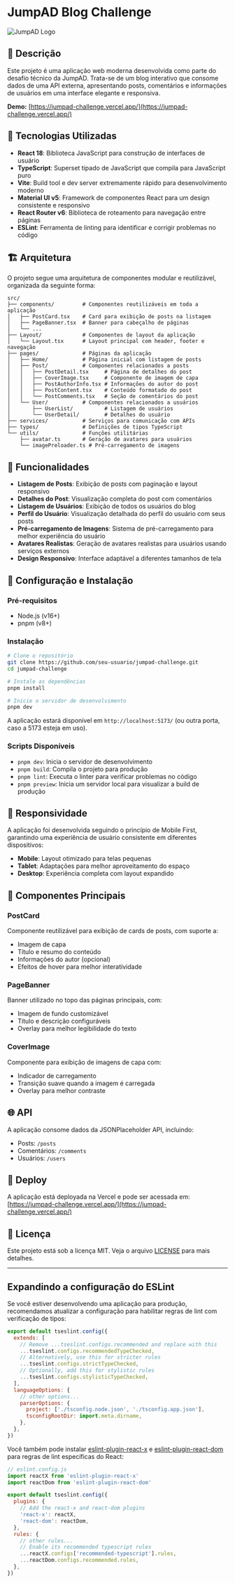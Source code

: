 # JumpAD Blog Challenge

![JumpAD Logo](https://jumpad.ai/images/jumpad_white.png)

## 📝 Descrição

Este projeto é uma aplicação web moderna desenvolvida como parte do desafio técnico da JumpAD. Trata-se de um blog interativo que consome dados de uma API externa, apresentando posts, comentários e informações de usuários em uma interface elegante e responsiva.

**Demo:** [https://jumpad-challenge.vercel.app/](https://jumpad-challenge.vercel.app/)

## 🚀 Tecnologias Utilizadas

- **React 18**: Biblioteca JavaScript para construção de interfaces de usuário
- **TypeScript**: Superset tipado de JavaScript que compila para JavaScript puro
- **Vite**: Build tool e dev server extremamente rápido para desenvolvimento moderno
- **Material UI v5**: Framework de componentes React para um design consistente e responsivo
- **React Router v6**: Biblioteca de roteamento para navegação entre páginas
- **ESLint**: Ferramenta de linting para identificar e corrigir problemas no código

## 🏗️ Arquitetura

O projeto segue uma arquitetura de componentes modular e reutilizável, organizada da seguinte forma:

```
src/
├── components/         # Componentes reutilizáveis em toda a aplicação
│   ├── PostCard.tsx    # Card para exibição de posts na listagem
│   ├── PageBanner.tsx  # Banner para cabeçalho de páginas
│   └── ...
├── Layout/             # Componentes de layout da aplicação
│   └── Layout.tsx      # Layout principal com header, footer e navegação
├── pages/              # Páginas da aplicação
│   ├── Home/           # Página inicial com listagem de posts
│   ├── Post/           # Componentes relacionados a posts
│   │   ├── PostDetail.tsx     # Página de detalhes do post
│   │   ├── CoverImage.tsx     # Componente de imagem de capa
│   │   ├── PostAuthorInfo.tsx # Informações do autor do post
│   │   ├── PostContent.tsx    # Conteúdo formatado do post
│   │   └── PostComments.tsx   # Seção de comentários do post
│   └── User/           # Componentes relacionados a usuários
│       ├── UserList/          # Listagem de usuários
│       └── UserDetail/        # Detalhes do usuário
├── services/           # Serviços para comunicação com APIs
├── types/              # Definições de tipos TypeScript
└── utils/              # Funções utilitárias
    ├── avatar.ts       # Geração de avatares para usuários
    └── imagePreloader.ts # Pré-carregamento de imagens
```

## 🌟 Funcionalidades

- **Listagem de Posts**: Exibição de posts com paginação e layout responsivo
- **Detalhes do Post**: Visualização completa do post com comentários
- **Listagem de Usuários**: Exibição de todos os usuários do blog
- **Perfil do Usuário**: Visualização detalhada do perfil do usuário com seus posts
- **Pré-carregamento de Imagens**: Sistema de pré-carregamento para melhor experiência do usuário
- **Avatares Realistas**: Geração de avatares realistas para usuários usando serviços externos
- **Design Responsivo**: Interface adaptável a diferentes tamanhos de tela

## 🔧 Configuração e Instalação

### Pré-requisitos

- Node.js (v16+)
- pnpm (v8+)

### Instalação

```bash
# Clone o repositório
git clone https://github.com/seu-usuario/jumpad-challenge.git
cd jumpad-challenge

# Instale as dependências
pnpm install

# Inicie o servidor de desenvolvimento
pnpm dev
```

A aplicação estará disponível em `http://localhost:5173/` (ou outra porta, caso a 5173 esteja em uso).

### Scripts Disponíveis

- `pnpm dev`: Inicia o servidor de desenvolvimento
- `pnpm build`: Compila o projeto para produção
- `pnpm lint`: Executa o linter para verificar problemas no código
- `pnpm preview`: Inicia um servidor local para visualizar a build de produção

## 📱 Responsividade

A aplicação foi desenvolvida seguindo o princípio de Mobile First, garantindo uma experiência de usuário consistente em diferentes dispositivos:

- **Mobile**: Layout otimizado para telas pequenas
- **Tablet**: Adaptações para melhor aproveitamento do espaço
- **Desktop**: Experiência completa com layout expandido

## 🧩 Componentes Principais

### PostCard

Componente reutilizável para exibição de cards de posts, com suporte a:
- Imagem de capa
- Título e resumo do conteúdo
- Informações do autor (opcional)
- Efeitos de hover para melhor interatividade

### PageBanner

Banner utilizado no topo das páginas principais, com:
- Imagem de fundo customizável
- Título e descrição configuráveis
- Overlay para melhor legibilidade do texto

### CoverImage

Componente para exibição de imagens de capa com:
- Indicador de carregamento
- Transição suave quando a imagem é carregada
- Overlay para melhor contraste

## 🌐 API

A aplicação consome dados da JSONPlaceholder API, incluindo:
- Posts: `/posts`
- Comentários: `/comments`
- Usuários: `/users`

## 🚀 Deploy

A aplicação está deployada na Vercel e pode ser acessada em:
[https://jumpad-challenge.vercel.app/](https://jumpad-challenge.vercel.app/)

## 📝 Licença

Este projeto está sob a licença MIT. Veja o arquivo [LICENSE](LICENSE) para mais detalhes.

---

## Expandindo a configuração do ESLint

Se você estiver desenvolvendo uma aplicação para produção, recomendamos atualizar a configuração para habilitar regras de lint com verificação de tipos:

```js
export default tseslint.config({
  extends: [
    // Remove ...tseslint.configs.recommended and replace with this
    ...tseslint.configs.recommendedTypeChecked,
    // Alternatively, use this for stricter rules
    ...tseslint.configs.strictTypeChecked,
    // Optionally, add this for stylistic rules
    ...tseslint.configs.stylisticTypeChecked,
  ],
  languageOptions: {
    // other options...
    parserOptions: {
      project: ['./tsconfig.node.json', './tsconfig.app.json'],
      tsconfigRootDir: import.meta.dirname,
    },
  },
})
```

Você também pode instalar [eslint-plugin-react-x](https://github.com/Rel1cx/eslint-react/tree/main/packages/plugins/eslint-plugin-react-x) e [eslint-plugin-react-dom](https://github.com/Rel1cx/eslint-react/tree/main/packages/plugins/eslint-plugin-react-dom) para regras de lint específicas do React:

```js
// eslint.config.js
import reactX from 'eslint-plugin-react-x'
import reactDom from 'eslint-plugin-react-dom'

export default tseslint.config({
  plugins: {
    // Add the react-x and react-dom plugins
    'react-x': reactX,
    'react-dom': reactDom,
  },
  rules: {
    // other rules...
    // Enable its recommended typescript rules
    ...reactX.configs['recommended-typescript'].rules,
    ...reactDom.configs.recommended.rules,
  },
})
```
